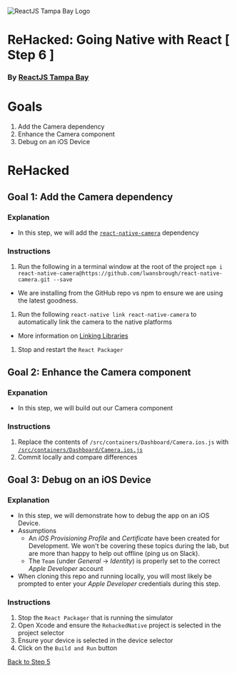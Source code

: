 ![ReactJS Tampa Bay Logo](https://avatars2.githubusercontent.com/u/18738421?v=3&s=200)

# ReHacked: Going Native with React [ Step 6 ]
### By [ReactJS Tampa Bay](http://www.meetup.com/ReactJS-Tampa-Bay/)

# Goals

1. Add the Camera dependency
1. Enhance the Camera component
1. Debug on an iOS Device

# ReHacked

## Goal 1: Add the Camera dependency

### Explanation

* In this step, we will add the [`react-native-camera`](https://github.com/lwansbrough/react-native-camera) dependency

### Instructions

1. Run the following in a terminal window at the root of the project `npm i react-native-camera@https://github.com/lwansbrough/react-native-camera.git --save`
 * We are installing from the GitHub repo vs npm to ensure we are using the latest goodness.
1. Run the following `react-native link react-native-camera` to automatically link the camera to the native platforms
 * More information on [Linking Libraries](https://facebook.github.io/react-native/docs/linking-libraries-ios.html)
1. Stop and restart the `React Packager`

## Goal 2: Enhance the Camera component

### Expanation

* In this step, we will build out our Camera component

### Instructions

1. Replace the contents of `/src/containers/Dashboard/Camera.ios.js` with [`/src/containers/Dashboard/Camera.ios.js`](https://raw.githubusercontent.com/reactjstampabay/RehackedNative/step-6/src/containers/Dashboard/Camera.ios.js)
1. Commit locally and compare differences

## Goal 3: Debug on an iOS Device

### Explanation

* In this step, we will demonstrate how to debug the app on an iOS Device.
* Assumptions
  * An _iOS Provisioning Profile_ and _Certificate_ have been created for Development.  We won't be covering these topics during the lab, but are more than happy to help out offline (ping us on Slack).
  * The `Team` (under _General_ -> _Identity_) is properly set to the correct _Apple Developer_ account
* When cloning this repo and running locally, you will most likely be prompted to enter your _Apple Developer_ credentials during this step.

### Instructions

1. Stop the `React Packager` that is running the simulator
1. Open Xcode and ensure the `RehackedNative` project is selected in the project selector
1. Ensure your device is selected in the device selector
1. Click on the `Build and Run` button

[Back to Step 5](https://github.com/reactjstampabay/RehackedNative/tree/step-5)
